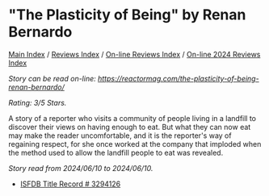 # "The Plasticity of Being" by Renan Bernardo

[Main Index](../../../README.md) / [Reviews Index](../../README.md) / [On-line Reviews Index](../README.md) / [On-line 2024 Reviews Index](README.md)

*Story can be read on-line: <https://reactormag.com/the-plasticity-of-being-renan-bernardo/>*

*Rating: 3/5 Stars.*

A story of a reporter who visits a community of people living in a landfill to discover their views on having enough to eat. But what they can now eat may make the reader uncomfortable, and it is the reporter's way of regaining respect, for she once worked at the company that imploded when the method used to allow the landfill people to eat was revealed.

*Story read from 2024/06/10 to 2024/06/10.*

- [ISFDB Title Record # 3294126](https://www.isfdb.org/cgi-bin/title.cgi?3294126)
